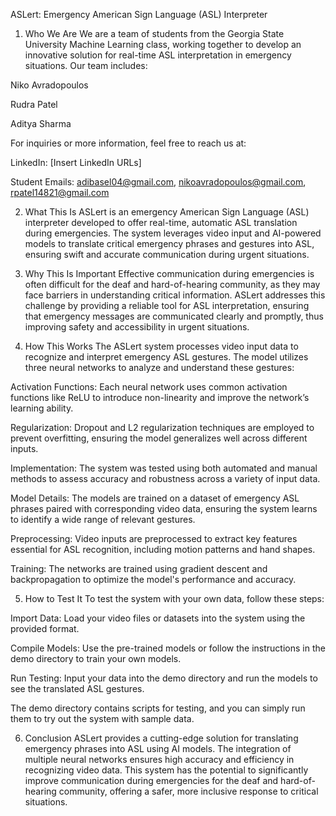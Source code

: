 ASLert: Emergency American Sign Language (ASL) Interpreter
1. Who We Are
We are a team of students from the Georgia State University Machine Learning class, working together to develop an innovative solution for real-time ASL interpretation in emergency situations. Our team includes:

Niko Avradopoulos

Rudra Patel

Aditya Sharma

For inquiries or more information, feel free to reach us at:

LinkedIn: [Insert LinkedIn URLs]

Student Emails: adibasel04@gmail.com, nikoavradopoulos@gmail.com, rpatel14821@gmail.com

2. What This Is
ASLert is an emergency American Sign Language (ASL) interpreter developed to offer real-time, automatic ASL translation during emergencies. The system leverages video input and AI-powered models to translate critical emergency phrases and gestures into ASL, ensuring swift and accurate communication during urgent situations.

3. Why This Is Important
Effective communication during emergencies is often difficult for the deaf and hard-of-hearing community, as they may face barriers in understanding critical information. ASLert addresses this challenge by providing a reliable tool for ASL interpretation, ensuring that emergency messages are communicated clearly and promptly, thus improving safety and accessibility in urgent situations.

4. How This Works
The ASLert system processes video input data to recognize and interpret emergency ASL gestures. The model utilizes three neural networks to analyze and understand these gestures:

Activation Functions: Each neural network uses common activation functions like ReLU to introduce non-linearity and improve the network’s learning ability.

Regularization: Dropout and L2 regularization techniques are employed to prevent overfitting, ensuring the model generalizes well across different inputs.

Implementation: The system was tested using both automated and manual methods to assess accuracy and robustness across a variety of input data.

Model Details: The models are trained on a dataset of emergency ASL phrases paired with corresponding video data, ensuring the system learns to identify a wide range of relevant gestures.

Preprocessing: Video inputs are preprocessed to extract key features essential for ASL recognition, including motion patterns and hand shapes.

Training: The networks are trained using gradient descent and backpropagation to optimize the model's performance and accuracy.

5. How to Test It
To test the system with your own data, follow these steps:

Import Data: Load your video files or datasets into the system using the provided format.

Compile Models: Use the pre-trained models or follow the instructions in the demo directory to train your own models.

Run Testing: Input your data into the demo directory and run the models to see the translated ASL gestures.

The demo directory contains scripts for testing, and you can simply run them to try out the system with sample data.

6. Conclusion
ASLert provides a cutting-edge solution for translating emergency phrases into ASL using AI models. The integration of multiple neural networks ensures high accuracy and efficiency in recognizing video data. This system has the potential to significantly improve communication during emergencies for the deaf and hard-of-hearing community, offering a safer, more inclusive response to critical situations.

